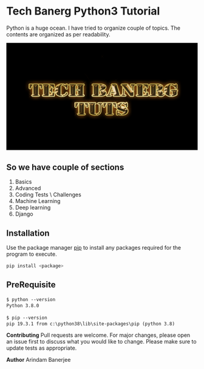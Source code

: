 # Tech Banerg Python3 Tutorial

Python is a huge ocean. I have tried to organize couple of topics.
The contents are organized as per readability.

<p align="center">
  <img src="./screenshot/logo.png" alt="Size Limit CLI" width="738">
</p>

**So we have couple of  sections**
---
1. Basics
2. Advanced
3. Coding Tests \ Challenges
4. Machine Learning
5. Deep learning
6. Django

**Installation**
---

Use the package manager [pip](https://pip.pypa.io/en/stable/) to install any packages required for the 
program to execute.

```bash
pip install <package>
```
**PreRequisite**
---

```
$ python --version
Python 3.8.0

$ pip --version
pip 19.3.1 from c:\python38\lib\site-packages\pip (python 3.8)

```


**Contributing**
Pull requests are welcome. For major changes, please open an issue first to discuss what you would like to change.
Please make sure to update tests as appropriate.

**Author**
Arindam Banerjee


